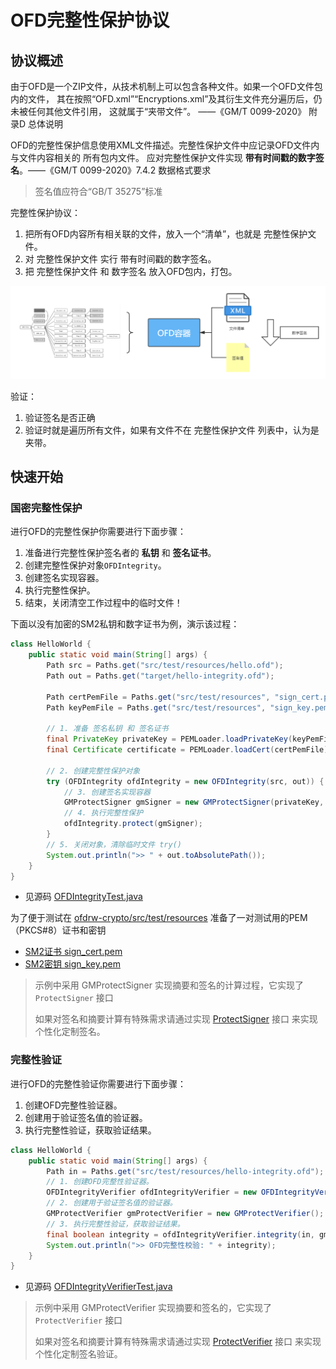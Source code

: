 # OFD完整性保护协议

## 协议概述

由于OFD是一个ZIP文件，从技术机制上可以包含各种文件。如果一个OFD文件包内的文件， 其在按照“OFD.xml”“Encryptions.xml”及其衍生文件充分遍历后，仍未被任何其他文件引用， 这就属于“夹带文件”。 ——《GM/T
0099-2020》 附录D 总体说明

OFD的完整性保护信息使用XML文件描述。完整性保护文件中应记录OFD文件内与文件内容相关的 所有包内文件。 应对完整性保护文件实现 **带有时间戳的数字签名**。——《GM/T 0099-2020》7.4.2 数据格式要求

> 签名值应符合“GB/T 35275”标准

完整性保护协议：

1. 把所有OFD内容所有相关联的文件，放入一个“清单”，也就是 完整性保护文件。
2. 对 完整性保护文件 实行 带有时间戳的数字签名。
3. 把 完整性保护文件 和 数字签名 放入OFD包内，打包。

![防止夹带](../img/防止夹带.png)

验证：

1. 验证签名是否正确
2. 验证时就是遍历所有文件，如果有文件不在 完整性保护文件 列表中，认为是夹带。

## 快速开始

### 国密完整性保护

进行OFD的完整性保护你需要进行下面步骤：

1. 准备进行完整性保护签名者的 **私钥** 和 **签名证书**。
2. 创建完整性保护对象`OFDIntegrity`。
3. 创建签名实现容器。
4. 执行完整性保护。
5. 结束，关闭清空工作过程中的临时文件！

下面以没有加密的SM2私钥和数字证书为例，演示该过程：

```java
class HelloWorld {
    public static void main(String[] args) {
        Path src = Paths.get("src/test/resources/hello.ofd");
        Path out = Paths.get("target/hello-integrity.ofd");

        Path certPemFile = Paths.get("src/test/resources", "sign_cert.pem");
        Path keyPemFile = Paths.get("src/test/resources", "sign_key.pem");

        // 1. 准备 签名私钥 和 签名证书
        final PrivateKey privateKey = PEMLoader.loadPrivateKey(keyPemFile);
        final Certificate certificate = PEMLoader.loadCert(certPemFile);

        // 2. 创建完整性保护对象
        try (OFDIntegrity ofdIntegrity = new OFDIntegrity(src, out)) {
            // 3. 创建签名实现容器
            GMProtectSigner gmSigner = new GMProtectSigner(privateKey, certificate);
            // 4. 执行完整性保护
            ofdIntegrity.protect(gmSigner);
        }
        // 5. 关闭对象，清除临时文件 try()
        System.out.println(">> " + out.toAbsolutePath());
    }
}
```

- 见源码 [OFDIntegrityTest.java](../../src/test/java/org/ofdrw/crypto/integrity/OFDIntegrityTest.java)

为了便于测试在 [ofdrw-crypto/src/test/resources](../../src/test/resources/) 准备了一对测试用的PEM（PKCS#8）证书和密钥

- [SM2证书 sign_cert.pem](../../src/test/resources/sign_cert.pem)
- [SM2密钥 sign_key.pem](../../src/test/resources/sign_key.pem)

> 示例中采用 GMProtectSigner 实现摘要和签名的计算过程，它实现了 `ProtectSigner` 接口
>
> 如果对签名和摘要计算有特殊需求请通过实现 [ProtectSigner](../../src/main/java/org/ofdrw/crypto/integrity/ProtectSigner.java) 接口 来实现个性化定制签名。

### 完整性验证

进行OFD的完整性验证你需要进行下面步骤：

1. 创建OFD完整性验证器。
2. 创建用于验证签名值的验证器。
3. 执行完整性验证，获取验证结果。

```java
class HelloWorld {
    public static void main(String[] args) {
        Path in = Paths.get("src/test/resources/hello-integrity.ofd");
        // 1. 创建OFD完整性验证器。
        OFDIntegrityVerifier ofdIntegrityVerifier = new OFDIntegrityVerifier();
        // 2. 创建用于验证签名值的验证器。
        GMProtectVerifier gmProtectVerifier = new GMProtectVerifier();
        // 3. 执行完整性验证，获取验证结果。
        final boolean integrity = ofdIntegrityVerifier.integrity(in, gmProtectVerifier);
        System.out.println(">> OFD完整性校验: " + integrity);
    }
}
```

- 见源码 [OFDIntegrityVerifierTest.java](../../src/test/java/org/ofdrw/crypto/integrity/OFDIntegrityVerifierTest.java)

> 示例中采用 GMProtectVerifier 实现摘要和签名的，它实现了 `ProtectVerifier` 接口
>
> 如果对签名和摘要计算有特殊需求请通过实现 [ProtectVerifier](../../src/main/java/org/ofdrw/crypto/integrity/ProtectVerifier.java) 接口 来实现个性化定制签名验证。


